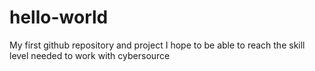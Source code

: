 # hello-world
My first github repository and project
I hope to be able to reach the skill level needed to work with cybersource
